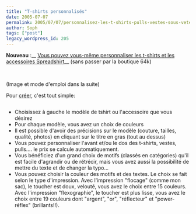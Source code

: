 ```yaml
---
title: "T-shirts personnalisés"
date: 2005-07-07
permalink: 2005/07/07/personnalisez-les-t-shirts-pulls-vestes-sous-vetements-et-accessoires/
author: Soph
tags: ["post"]
legacy_wordpress_id: 205
---
```


__Nouveau__ :__ [Vous pouvez vous-même personnaliser les t-shirts et les accessoires Spreadshirt](http://www.cibleclick.com/cibles/clicks/symp.cfm?site_id=609576961&amp;friend_id=113079382)__ (sans passer par la boutique 64k)

[<img src="https://64k.be/wp-content/uploads/2006/spreadshirt/top1.jpg" alt="" />](http://www.cibleclick.com/cibles/clicks/symp.cfm?site_id=609576961&amp;friend_id=113079382) [<img src="https://64k.be/wp-content/uploads/2006/spreadshirt/top2.jpg" alt="" />](http://www.cibleclick.com/cibles/clicks/symp.cfm?site_id=609576961&amp;friend_id=113079382) [<img src="https://64k.be/wp-content/uploads/2006/spreadshirt/top3.jpg" alt="" />](http://www.cibleclick.com/cibles/clicks/symp.cfm?site_id=609576961&amp;friend_id=113079382) [<img src="https://64k.be/wp-content/uploads/2006/spreadshirt/top4.jpg" alt="" />](http://www.cibleclick.com/cibles/clicks/symp.cfm?site_id=609576961&amp;friend_id=113079382)

(Image et mode d'emploi dans la suite)

<!-- excerpt -->

Pour [créer](http://www.cibleclick.com/cibles/clicks/symp.cfm?site_id=609576961&amp;friend_id=113079382), c'est tout simple:

[<img src="https://64k.be/wp-content/uploads/2006/spreadshirt/creer.jpg" alt="" />](http://www.cibleclick.com/cibles/clicks/symp.cfm?site_id=609576961&amp;friend_id=113079382)

 <ul> <li>Choisissez à gauche le modèle de tshirt ou l'accessoire que vous désirez</li> <li>Pour chaque modèle, vous avez un choix de couleurs</li> <li>Il est possible d'avoir des précisions sur le modèle (couture, tailles, qualité, photos) en cliquant sur le titre en gras (tout au dessus)</li> <li>Vous pouvez personnaliser l'avant et/ou le dos des t-shirts, vestes, pulls.... le prix se calcule automatiquement.</li> <li>Vous bénéficiez d'un grand choix de motifs (classés en catégories) qu'il est facile d'agrandir ou de rétrécir, mais vous avez aussi la possibilité de mettre du texte et de changer la typo...</li> <li>Vous pouvez choisir la couleur des motifs et des textes. Le choix se fait selon le type d'impression. Avec l'impression "flocage" (comme mon sac), le toucher est doux, velouté, vous avez le choix entre 15 couleurs. Avec l'impression "flexographie", le toucher est plus lisse, vous avez le choix entre 19 couleurs dont "argent", "or", "réflecteur" et "power-réflex" (brillants!!).</li> </ul>
